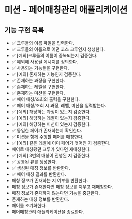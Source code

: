 # 미션 - 페어매칭관리 애플리케이션

## 기능 구현 목록
- ✅ 크루들의 이름 파일을 입력한다.
- ✅ 크루들의 이름으로 어떤 코스 크루인지 생성한다.
- ✅ [예외]크루들의 이름이 중복되는지 검증한다.
- ✅ 예외에 사용될 메시지를 정의한다.
- ✅ 사용되는 기능들을 구현한다.
- ✅ [예외] 존재하는 기능인지 검증한다.
- ✅ 존재하는 과정을 구현한다.
- ✅ 존재하는 레벨을 구현한다.
- ✅ 존재하는 미션을 구현한다.
- ✅ 페어 매칭/조회의 출력을 구현한다.
- ✅ 페어 매칭/조회 시 과정, 레벨, 미션을 입력받는다.
- ✅ [예외] 해당하는 과정이 있는지 검증한다.
- ✅ [예외] 해당하는 레벨이 있는지 검증한다.
- ✅ [예외] 해당하는 미션이 있는지 검증한다.
- ✅ 동일한 페어가 존재하는지 확인한다.
- ✅ 미션을 함께 수행할 페어를 매칭한다.
- ✅ [예외] 같은 레벨에 이미 페어가 맺어진 지 검증한다.
- 페어로 매칭됐던 크루가 있다면 재매칭한다.
- ✅ [예외] 3번의 매칭이 진행된 지 검증한다.
- ✅ 공통된 뷰를 생성한다.
- ✅ 생성된 매칭 정보를 반환한다.
- ✅ 페어 매칭 결과를 반환한다.
- 매칭 정보가 존재하는 지 여부를 반환한다.
- 매칭 정보가 존재한다면 매칭 정보를 지우고 재매칭한다.
- 매칭 정보가 존재하지 않는다면 기능을 중단한다.
- 존재하는 매칭 정보를 반환한다.
- 페어를 초기화한다.
- 페어매칭관리 애플리케이션을 종료한다.
